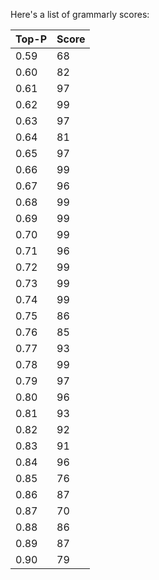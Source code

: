 Here's a list of grammarly scores:

Top-P | Score
------------- | -------------
0.59 | 68
0.60 | 82
0.61 | 97
0.62 | 99
0.63 | 97
0.64 | 81
0.65 | 97
0.66 | 99
0.67 | 96
0.68 | 99
0.69 | 99
0.70 | 99
0.71 | 96
0.72 | 99
0.73 | 99
0.74 | 99
0.75 | 86
0.76 | 85
0.77 | 93
0.78 | 99
0.79 | 97
0.80 | 96
0.81 | 93
0.82 | 92
0.83 | 91
0.84 | 96
0.85 | 76
0.86 | 87
0.87 | 70
0.88 | 86
0.89 | 87
0.90 | 79
